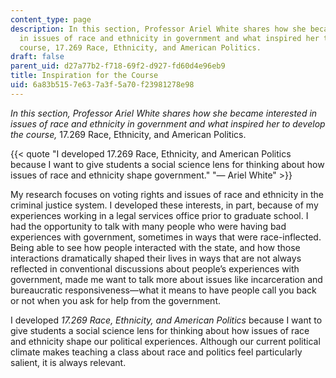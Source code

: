 ```yaml
---
content_type: page
description: In this section, Professor Ariel White shares how she became interested
  in issues of race and ethnicity in government and what inspired her to develop the
  course, 17.269 Race, Ethnicity, and American Politics.
draft: false
parent_uid: d27a77b2-f718-69f2-d927-fd60d4e96eb9
title: Inspiration for the Course
uid: 6a83b515-7e63-7a3f-5a70-f23981278e98
---
```

_In this section, Professor Ariel White_ _shares how she became interested in issues of race and ethnicity in government and what inspired her to develop the course,_ 17.269 Race, Ethnicity, and American Politics.

{{< quote "I developed 17.269 Race, Ethnicity, and American Politics because I want to give students a social science lens for thinking about how issues of race and ethnicity shape government." "— Ariel White" >}}

My research focuses on voting rights and issues of race and ethnicity in the criminal justice system. I developed these interests, in part, because of my experiences working in a legal services office prior to graduate school. I had the opportunity to talk with many people who were having bad experiences with government, sometimes in ways that were race-inflected. Being able to see how people interacted with the state, and how those interactions dramatically shaped their lives in ways that are not always reflected in conventional discussions about people’s experiences with government, made me want to talk more about issues like incarceration and bureaucratic responsiveness—what it means to have people call you back or not when you ask for help from the government.

I developed _17.269 Race, Ethnicity, and American Politics_ because I want to give students a social science lens for thinking about how issues of race and ethnicity shape our political experiences. Although our current political climate makes teaching a class about race and politics feel particularly salient, it is always relevant.